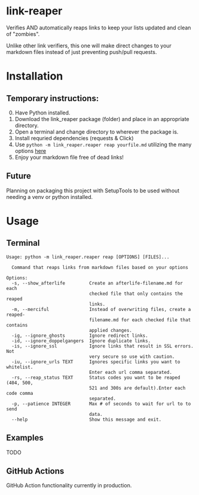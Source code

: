 # link-reaper

Verifies AND automatically reaps links to keep your lists updated and clean of "zombies".

Unlike other link verifiers, this one will make direct changes to your markdown files instead of just preventing push/pull requests.

# Installation

## Temporary instructions:

0. Have Python installed.
1. Download the link_reaper package (folder) and place in an appropriate directory.
2. Open a terminal and change directory to wherever the package is.
3. Install requried dependencies (requests & Click)
4. Use `python -m link_reaper.reaper reap yourfile.md` utilizing the many options [here](#Terminal)
5. Enjoy your markdown file free of dead links!

## Future
Planning on packaging this project with SetupTools to be used without needing a venv or python installed.

# Usage

## Terminal
```
Usage: python -m link_reaper.reaper reap [OPTIONS] [FILES]...

  Command that reaps links from markdown files based on your options

Options:
  -s, --show_afterlife         Create an afterlife-filename.md for each
                               checked file that only contains the reaped
                               links.
  -m, --merciful               Instead of overwriting files, create a reaped-
                               filename.md for each checked file that contains
                               applied changes.
  -ig, --ignore_ghosts         Ignore redirect links.
  -id, --ignore_doppelgangers  Ignore duplicate links.
  -is, --ignore_ssl            Ignore links that result in SSL errors. Not
                               very secure so use with caution.
  -iu, --ignore_urls TEXT      Ignores specific links you want to whitelist.
                               Enter each url comma separated.
  -rs, --reap_status TEXT      Status codes you want to be reaped (404, 500,
                               521 and 300s are default).Enter each code comma
                               separated.
  -p, --patience INTEGER       Max # of seconds to wait for url to to send
                               data.
  --help                       Show this message and exit.
```

## Examples

TODO

## GitHub Actions

GitHub Action functionality currently in production.
